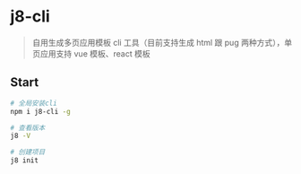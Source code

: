 # j8-cli

> 自用生成多页应用模板 cli 工具（目前支持生成 html 跟 pug 两种方式），单页应用支持 vue 模板、react 模板

## Start

```bash
# 全局安装cli
npm i j8-cli -g

# 查看版本
j8 -V

# 创建项目
j8 init
```
